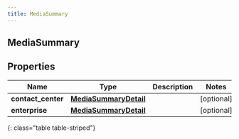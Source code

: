 ```yaml
---
title: MediaSummary
---
```

## MediaSummary

## Properties

|Name | Type | Description | Notes|
|------------ | ------------- | ------------- | -------------|
| **contact_center** | [**MediaSummaryDetail**](MediaSummaryDetail.html) |  | [optional] |
| **enterprise** | [**MediaSummaryDetail**](MediaSummaryDetail.html) |  | [optional] |
{: class="table table-striped"}


